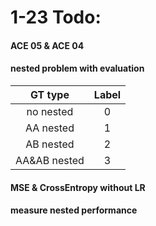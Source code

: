 # 1-23 Todo:
#### ACE 05 & ACE 04 

#### nested problem with evaluation
| GT type | Label |
| :-: | :-: | 
| no nested    | 0
| AA nested    | 1
| AB nested    | 2
| AA&AB nested | 3

#### MSE & CrossEntropy without LR 

#### measure nested performance


